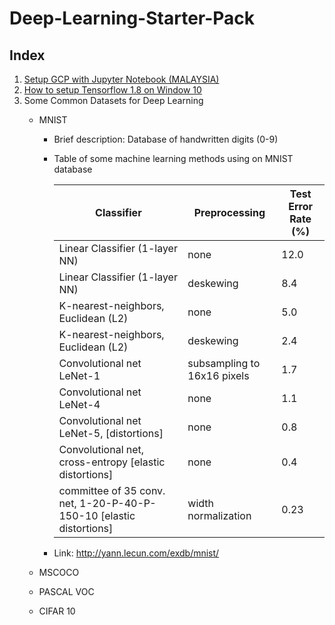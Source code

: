 # Deep-Learning-Starter-Pack
## Index

1. [Setup GCP with Jupyter Notebook (MALAYSIA)](https://github.com/LeonardChin2017/Deep-Learning-Notes/blob/master/SETUP%20GOOGLE%20CLOUD%20PLATFORM%20WITH%20JUPYTER%20(MALAYSIA).pdf)
2. [How to setup Tensorflow 1.8 on Window 10](https://github.com/LeonardChin2017/Deep-Learning-Starter-Pack/blob/master/HOW%20TO%20SETUP%20TENSORFLOW%201.8%20ON%20WINDOW%2010.pdf)
3. Some Common Datasets for Deep Learning
   * MNIST
     * Brief description: Database of handwritten digits (0-9) 
     * Table of some machine learning methods using on MNIST database
     
       | Classifier                                                          | Preprocessing               | Test Error Rate (%) |
       |---------------------------------------------------------------------|-----------------------------|---------------------|
       | Linear Classifier (1-layer NN)                                      | none                        | 12.0                |
       | Linear Classifier (1-layer NN)                                      | deskewing                   | 8.4                 |
       | K-nearest-neighbors, Euclidean (L2)                                 | none                        | 5.0                 |
       | K-nearest-neighbors, Euclidean (L2)                                 | deskewing                   | 2.4                 |
       | Convolutional net LeNet-1                                           | subsampling to 16x16 pixels | 1.7                 |
       | Convolutional net LeNet-4                                           | none                        | 1.1                 |
       | Convolutional net LeNet-5, [distortions]                            | none                        | 0.8                 |
       | Convolutional net, cross-entropy [elastic distortions]              | none                        | 0.4                 |
       | committee of 35 conv. net, 1-20-P-40-P-150-10 [elastic distortions] | width normalization         | 0.23                |
     
     * Link: http://yann.lecun.com/exdb/mnist/
     
    * MSCOCO
    * PASCAL VOC
    * CIFAR 10 
